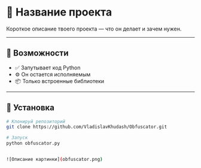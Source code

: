 # 🌟 Название проекта

Короткое описание твоего проекта — что он делает и зачем нужен.

---

## 🚀 Возможности

- ✅ Запутывает код Python
- ⚙️ Он остается исполняемым
- 📦 Только встроенные библиотеки

---

## 🧰 Установка

```bash
# Клонируй репозиторий
git clone https://github.com/VladislavKhudash/Obfuscator.git

# Запуск
python obfuscator.py


![Описание картинки](obfuscator.png)
